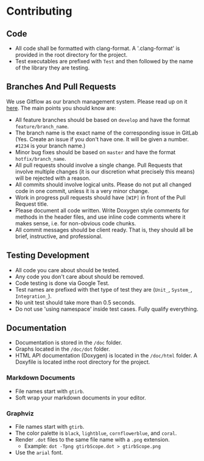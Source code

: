 Contributing
============

Code
----

- All code shall be formatted with clang-format.  A '.clang-format' is provided in the root directory for the project.
- Test executables are prefixed with `Test` and then followed by the name of the library they are testing.

Branches And Pull Requests
--------------------------

We use Gitflow as our branch management system. Please read up on it [here](https://www.atlassian.com/git/tutorials/comparing-workflows/feature-branch-workflow). The main points you should know are:

* All feature branches should be based on `develop` and have the format `feature/branch_name`.
* The branch name is the exact name of the corresponding issue in GitLab (Yes.  Create an issue if you don't have one.  It will be given a number.  `#1234` is your branch name.)
* Minor bug fixes should be based on `master` and have the format `hotfix/branch_name`.
* All pull requests should involve a single change. Pull Requests that involve multiple changes (it is our discretion what precisely this means) will be rejected with a reason.
* All commits should involve logical units. Please do not put all changed code in one commit, unless it is a very minor change.
* Work in progress pull requests should have `[WIP]` in front of the Pull Request title. 
* Please document all code written. Write Doxygen style comments for methods in the header files, and use inline code comments where it makes sense, i.e. for non-obvious code chunks.
* All commit messages should be client ready.  That is, they should all be brief, instructive, and professional.

Testing Development
-------------------

- All code you care about should be tested.
- Any code you don't care about should be removed.
- Code testing is done via Google Test.  
- Test names are prefixed with thet type of test they are (`Unit_`, `System_`, `Integration_`).
- No unit test should take more than 0.5 seconds.
- Do not use 'using namespace' inside test cases.  Fully qualify everything.

Documentation
-------------
- Documentation is stored in the `/doc` folder.
- Graphs located in the `/doc/dot` folder.
- HTML API documentation (Doxygen) is located in the `/doc/html` folder.  A Doxyfile is located inthe root directory for the project.

### Markdown Documents

- File names start with `gtirb`.  
- Soft wrap your markdown documents in your editor.

### Graphviz

- File names start with `gtirb`.  
- The color palette is `black`, `lightblue`, `cornflowerblue`, and `coral`.
- Render `.dot` files to the same file name with a `.png` extension.
	* Example: `dot -Tpng gtirbScope.dot > gtirbScope.png`
- Use the `arial` font.
